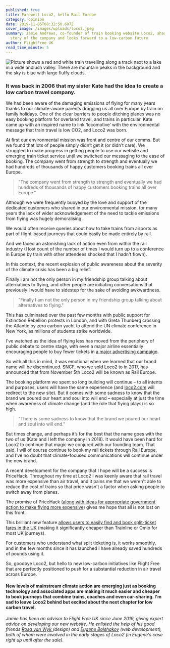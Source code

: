 ```yaml
---
published: true
title: Farewell Loco2, hello Rail Europe
category: opinion
date: 2019-11-05T08:32:50.607Z
cover_image: /images/uploads/loco2.jpeg
summary: Jamie Andrews, co-founder of train booking website Loco2, shares the
  story of the company and looks forward to a low-carbon future
author: FlightFree UK
read_time_minute: 5
---
```

![Picture shows a red and white train travelling along a track next to a lake in a wide andlush valley. There are mountain peaks in the background and the sky is blue with large fluffy clouds. ](/images/uploads/loco2.jpeg)

### It was back in 2006 that my sister Kate had the idea to create a low carbon travel company. 

We had been aware of the damaging emissions of flying for many years thanks to our climate-aware parents dragging us all over Europe by train on family holidays. One of the clear barriers to people ditching planes was no easy booking platform for overland travel, and trains in particular. Kate came up with an inspired name to link ‘locomotive’ with the environmental message that train travel is low CO2, and Loco2 was born.

At first our environmental mission was front and centre of our comms. But we found that lots of people simply didn’t get it (or didn’t care). We struggled to make progress in getting people to use our website and emerging train ticket service until we switched our messaging to the ease of booking. The company went from strength to strength and eventually we had hundreds of thousands of happy customers booking trains all over Europe.

> "The company went from strength to strength and eventually we had hundreds of thousands of happy customers booking trains all over Europe."

Although we were frequently buoyed by the love and support of the dedicated customers who shared in our environmental mission, for many years the lack of wider acknowledgement of the need to tackle emissions from flying was hugely demoralising.

We would often receive queries about how to take trains from airports as part of flight-based journeys that could easily be made entirely by rail.

And we faced an astonishing lack of action even from within the rail industry (I lost count of the number of times I would turn up to a conference in Europe by train with other attendees shocked that I hadn't flown).

In this context, the recent explosion of public awareness about the severity of the climate crisis has been a big relief.

Finally I am not the only person in my friendship group talking about alternatives to flying, and other people are initiating conversations that previously I would have to sidestep for the sake of avoiding awkwardness.

> "Finally I am not the only person in my friendship group talking about alternatives to flying."

This has culminated over the past few months with public support for Extinction Rebellion protests in London, and with Greta Thunberg crossing the Atlantic by zero carbon yacht to attend the UN climate conference in New York, as millions of students strike worldwide.

I've watched as the idea of flying less has moved from the periphery of public debate to centre stage, with even a major airline essentially encouraging people to buy fewer tickets in [a major advertising campaign](https://www.theguardian.com/travel/2019/jul/11/dutch-airline-klm-calls-for-people-to-fly-less-carbon-offsetting-scheme).

So with all this in mind, it was emotional when we learned that our brand name will be discontinued. SNCF, who we sold Loco2 to in 2017, has announced that from November 5th Loco2 will be known as Rail Europe. 

The booking platform we spent so long building will continue – to all intents and purposes, users will have the same experience (and [loco2.com](https://raileurope.co.uk) will redirect to the new site). But it comes with some sadness to know that the brand we poured our heart and soul into will end – especially at just the time when awareness of climate change (and the role that flying plays) is so high.

> "There is some sadness to know that the brand we poured our heart and soul into will end."

But times change, and perhaps it’s for the best that the name goes with the two of us (Kate and I left the company in 2018). It would have been hard for Loco2 to continue that magic we conjured with our founding team. That said, I will of course continue to book my rail tickets through Rail Europe, and I've no doubt that climate-focused communications will continue under the new brand.

A recent development for the company that I hope will be a success is PriceHack. Throughout my time at Loco2 I was keenly aware that rail travel was more expensive than air travel, and it pains me that we weren't able to reduce the cost of trains so that price wasn't a factor when asking people to switch away from planes. 

The promise of PriceHack ([along with ideas for appropriate government action to make flying more expensive](http://afreeride.org)) gives me hope that all is not lost on this front.

This brilliant new feature [allows users to easily find and book split-ticket fares in the UK](https://www.theguardian.com/travel/2019/jul/01/loco2-rail-booking-website-split-one-way-journeys-into-smaller-legs-reduce-fares) (making it significantly cheaper than Trainline or Omio for most UK journeys).

For customers who understand what split ticketing is, it works smoothly, and in the few months since it has launched I have already saved hundreds of pounds using it.

So, goodbye Loco2, but hello to new low-carbon initiatives like Flight Free that are perfectly positioned to push for a substantial reduction in air travel across Europe.

####  New levels of mainstream climate action are emerging just as booking technology and associated apps are making it much easier and cheaper to book journeys that combine trains, coaches and even car-sharing. I'm sad to leave Loco2 behind but excited about the next chapter for low carbon travel. 

*Jamie has been an advisor to Flight Free UK since June 2019, giving expert advice on developing our new website. He enlisted the help of his good friends* [*Rosa van Wyk* ](https://madebynika.com/strategy)*(design) and* *[Eugene Bolshakov](http://github.com/eugenebolshakov)* *(web development), both of whom were involved in the early stages of Loco2 (in Eugene's case right up until after the sale).*